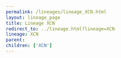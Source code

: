 ```yaml
---
permalink: /lineages/lineage_XCN.html
layout: lineage_page
title: Lineage XCN
redirect_to: ../lineage.html?lineage=XCN
lineage: XCN
parent: 
children: ['XCN']
---
```

